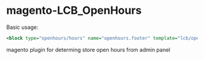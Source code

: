 # magento-LCB_OpenHours

Basic usage:

```xml
<block type="openhours/hours" name="openhours.footer" template="lcb/openhours.phtml"/>
```
magento plugin for determing store open hours from admin panel
